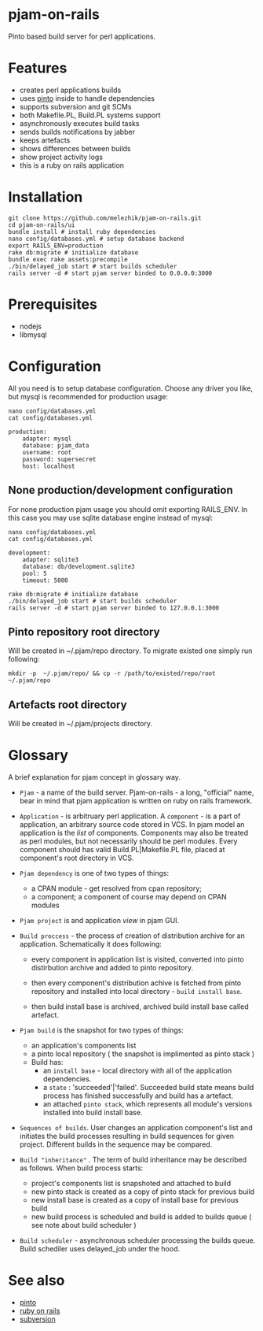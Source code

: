 # pjam-on-rails

Pinto based build server for perl applications.

# Features
* creates perl applications builds 
* uses [pinto](https://github.com/thaljef/Pinto) inside to handle dependencies
* supports subversion and git SCMs
* both Makefile.PL, Build.PL systems support 
* asynchronously executes build tasks
* sends builds notifications by jabber
* keeps artefacts
* shows differences between builds
* show project activity logs
* this is a ruby on rails application


# Installation

    git clone https://github.com/melezhik/pjam-on-rails.git
    cd pjam-on-rails/ui
    bundle install # install ruby dependencies
    nano config/databases.yml # setup database backend 
    export RAILS_ENV=production
    rake db:migrate # initialize database
    bundle exec rake assets:precompile
    ./bin/delayed_job start # start builds scheduler  
    rails server -d # start pjam server binded to 0.0.0.0:3000


# Prerequisites
- nodejs
- libmysql 

# Configuration
All you need is to setup database configuration. Choose any driver you like, but mysql is recommended for production usage:

    nano config/databases.yml
    cat config/databases.yml
    
    production:
        adapter: mysql
        database: pjam_data
        username: root
        password: supersecret
        host: localhost


## None production/development configuration

For none production pjam usage you should omit exporting RAILS_ENV. In this case you may use sqlite database engine instead of mysql: 

    nano config/databases.yml
    cat config/databases.yml

    development:
        adapter: sqlite3
        database: db/development.sqlite3
        pool: 5
        timeout: 5000

    rake db:migrate # initialize database
    ./bin/delayed_job start # start builds scheduler  
    rails server -d # start pjam server binded to 127.0.0.1:3000

## Pinto repository root directory

Will be created in ~/.pjam/repo directory. To migrate existed one simply run following:

    mkdir -p  ~/.pjam/repo/ && cp -r /path/to/existed/repo/root  ~/.pjam/repo

## Artefacts root directory

Will be created in ~/.pjam/projects directory. 

# Glossary

A brief explanation for pjam concept in glossary way.
 
- `Pjam` - a name of the build server. Pjam-on-rails - a long, "official" name, bear in mind that pjam application is written on ruby on rails framework.

- `Application` - is arbitruary perl application. A `component` - is a part of application, an arbitrary source code stored in VCS. In pjam model an application is the _list_ of components. 
Components may also be treated as perl modules, but not necessarily should be perl modules. Every component should has valid Build.PL|Makefile.PL file, placed at component's root directory
in VCS.

- `Pjam dependency`  is one of two types of things:
    - a CPAN module - get resolved from cpan repository;
    - a component; a component of course may depend on CPAN modules

- `Pjam project` is and application _view_ in pjam GUI.


- `Build proccess` - the process of creation of distribution archive for an application. Schematically it does following:

     - every component in application list is visited, converted into pinto distirbution archive and added to pinto repository.

     - then every component's distribution achive is fetched from pinto repository and installed into local directory - `build install base`.

     - then build install base is archived, archived build install base called artefact.


- `Pjam build` is the snapshot for two types of things:
    - an application's components list 
    - a pinto local repository ( the snapshot is implimented as pinto stack )
    - Build has:
        - an `install base` - local directory with all of the application dependencies.
        - a `state` : 'succeeded'|'failed'. Succeeded build state means build process has finished successfully and build has a artefact.
        - an attached `pinto stack`, which represents all module's versions installed into build install base.

- `Sequences of builds`.  User changes an application component's list and initiates the build processes resulting in build sequences for given project. 
Different builds in the sequence may be compared. 

- `Build "inheritance"` . The term of build inheritance may be described as follows. When build process starts:
    - project's components list is snapshoted and attached to build
    - new pinto stack is created as a copy of pinto stack for previous build
    - new install base is created as a copy of install base for previous build
    - new build process is scheduled and build is added to builds queue ( see note about build scheduler )


- `Build scheduler` - asynchronous scheduler processing the builds queue. Build schediler uses delayed_job under the hood.

# See also
- [pinto](https://github.com/thaljef/Pinto)
- [ruby on rails](http://rubyonrails.org)
- [subversion](http://subversion.tigris.org)

